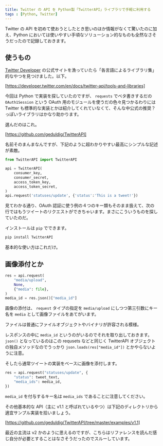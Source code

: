 ```yaml
---
title: Twitter の API を Python製「TwitterAPI」ライブラリで手軽に利用する
tags : [Python, Twitter]
---
```


Twitter の API を初めて使おうとしたとき思いのほか情報がなくて驚いたのに加え、Python においては使いやすい手頃なソリューション的なものも全然なさそうだったので記録しておきます。

## 使うもの

[Twitter Developer](https://developer.twitter.com/en) の公式サイトを漁っていたら「各言語によるライブラリ集」的なやつを見つけました。以下。

[https://developer.twitter.com/en/docs/twitter-api/tools-and-libraries]

今回は Python で実装を探していたのですが、 `requests` でベタ書きするだの `OAuth1Session` という OAuth 用のモジュールを使うだの色々見つかるわりには Twitter も標準的な実装とかは紹介してくれていなくて、そんな中公式の推奨？っぽいライブラリはかなり助かります。

選んだのはこれ。

[https://github.com/geduldig/TwitterAPI]

名前そのまんまなんですが、下記のように超わかりやすい最高にシンプルな記述が素敵。

```python
from TwitterAPI import TwitterAPI

api = TwitterAPI(
    consumer_key,
    consumer_secret,
    access_token_key,
    access_token_secret,
)
api.request('statuses/update', {'status':'This is a tweet!'})
```

見てわかる通り、OAuth 認証に使う例の４つのキー類もそのまま扱えて、次の行ではもうツイートのリクエストができちゃいます。まさにこういうものを探していたのだ。

インストールは `pip` でできます。

```bash
pip install TwitterAPI
```

基本的な使い方はこれだけ。

## 画像添付とか

```python
res = api.request(
    "media/upload",
    None,
    {"media": file},
)
media_id = res.json()["media_id"]
```

画像の添付は、 `request` タイプの指定を `media/upload` にしつつ第三引数にキー名を `media` として画像ファイルをあてがいます。

ファイルは普通にファイルオブジェクトやバイナリが許容される模様。

レスポンスの中に `media_id` というのがいるのでそれを取り出しておきます。 `json()` となっているのはこの requsets などと同じく TwitterAPI オブジェクトの独自メソッドなのでうっかり `json.loads(res["media_id"])` とかやらないように注意。

そしたら通常ツイートの実装をベースに画像を添付します。

```python
res = api.request("statuses/update", {
    "status": tweet_text,
    "media_ids": media_id,
})
```

`media_id` を付与するキー名は `media_ids` であることに注意してください。

その他基本的な API（主に v1.1 と呼ばれているやつ）は下記のディレクトリから適宜サンプル実装を拾いましょう。

[https://github.com/geduldig/TwitterAPI/tree/master/examples/v1.1]

最近の主流は v2 かのように思えるのですが、こちらはリファレンスを読んだ感じ自分が必要とすることはなさそうだったのでスルーしています。
